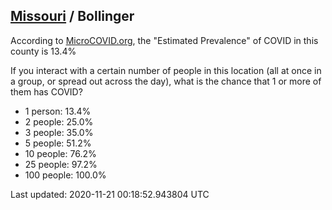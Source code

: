 
## [Missouri](/united-states/missouri) / Bollinger

According to [MicroCOVID.org](http://microcovid.org),
the "Estimated Prevalence" of COVID in this county is 13.4%

If you interact with a certain number of people in this location
(all at once in a group, or spread out across the day), what is the chance that
1 or more of them has COVID?

- 1 person: 13.4%
- 2 people: 25.0%
- 3 people: 35.0%
- 5 people: 51.2%
- 10 people: 76.2%
- 25 people: 97.2%
- 100 people: 100.0%

Last updated: 2020-11-21 00:18:52.943804 UTC
